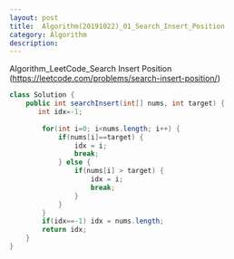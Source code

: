 ```yaml
---
layout: post
title:  Algorithm(20191022)_01_Search_Insert_Position
category: Algorithm 
description: 
---
```


Algorithm_LeetCode_<span class="red">Search Insert Position</span>
(https://leetcode.com/problems/search-insert-position/)
<br>

```java
class Solution {
    public int searchInsert(int[] nums, int target) {
       int idx=-1;
        
        for(int i=0; i<nums.length; i++) {
        	if(nums[i]==target) {
        		idx = i;
        		break;
        	} else {
        		if(nums[i] > target) {
        			idx = i;
        			break;
        		}
        	}
        }
        if(idx==-1) idx = nums.length;
        return idx; 
    }
}
```
